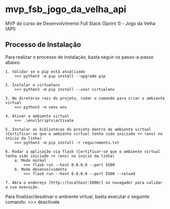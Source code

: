 # mvp_fsb_jogo_da_velha_api
MVP do curso de Desenvolvimento Full Stack (Sprint 1) - Jogo da Velha (API)

## Processo de Instalação
Para realizar o processo de instalação, basta seguir os passo-a-passo abaixo:

    1. Validar se o pip está atualizado
        >>> python3 -m pip install --upgrade pip
    
    2. Instalar o virtualenv
        >>> python3 -m pip install --user virtualenv
    
    3. No diretório raiz do projeto, rodar o comando para criar o ambiente virtual
        >>> python3 -m venv env
    
    4. Ativar o ambiente virtual
        >>> .\env\Scripts\activate
    
    5. Instalar as bibliotecas do projeto dentro do ambiente virtual (Certificar-se que o ambiente virtual tenha sido iniciado >> (env) no início da linha)
        >>> python3 -m pip install -r requirements.txt
    
    6. Rodar a aplicação via flask (Certificar-se que o ambiente virtual tenha sido iniciado >> (env) no início da linha)
        a. Modo normal
            >>> flask run --host 0.0.0.0 --port 5500
        b. Modo desenvolvimento
            >>> flask run --host 0.0.0.0 --port 5500 --reload
    
    7. Abra o endereço [http://localhost:5000/] no navegador para validar a sua execução.
        

Para finalizar/desativar o ambiente virtual, basta executar o seguinte comando:
    >>> deactivate